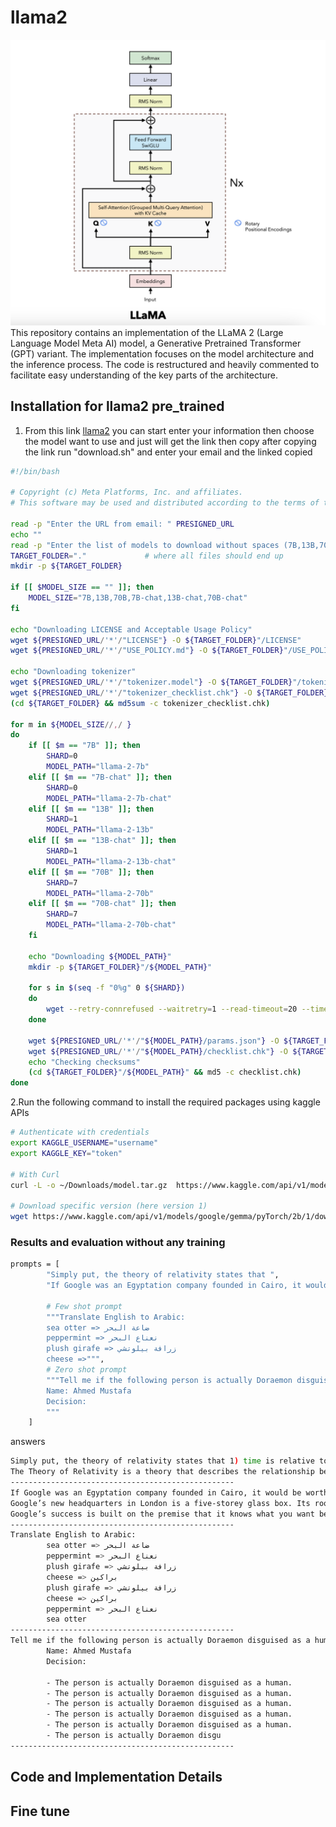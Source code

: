 # llama2
![LLaMA 2](assets/llama.png)
This repository contains an implementation of the LLaMA 2 (Large Language Model Meta AI) model, a Generative Pretrained Transformer (GPT) variant. The implementation focuses on the model architecture and the inference process. The code is restructured and heavily commented to facilitate easy understanding of the key parts of the architecture.



## Installation for llama2 pre_trained
1. From this link [llama2](https://ai.meta.com/resources/models-and-libraries/llama-downloads/)
you can start enter your information then choose the model want to use and just will get the link then copy
after copying the link run "download.sh" and enter your email and the linked copied
```bash
#!/bin/bash

# Copyright (c) Meta Platforms, Inc. and affiliates.
# This software may be used and distributed according to the terms of the Llama 2 Community License Agreement.

read -p "Enter the URL from email: " PRESIGNED_URL
echo ""
read -p "Enter the list of models to download without spaces (7B,13B,70B,7B-chat,13B-chat,70B-chat), or press Enter for all: " MODEL_SIZE
TARGET_FOLDER="."             # where all files should end up
mkdir -p ${TARGET_FOLDER}

if [[ $MODEL_SIZE == "" ]]; then
    MODEL_SIZE="7B,13B,70B,7B-chat,13B-chat,70B-chat"
fi

echo "Downloading LICENSE and Acceptable Usage Policy"
wget ${PRESIGNED_URL/'*'/"LICENSE"} -O ${TARGET_FOLDER}"/LICENSE"
wget ${PRESIGNED_URL/'*'/"USE_POLICY.md"} -O ${TARGET_FOLDER}"/USE_POLICY.md"

echo "Downloading tokenizer"
wget ${PRESIGNED_URL/'*'/"tokenizer.model"} -O ${TARGET_FOLDER}"/tokenizer.model"
wget ${PRESIGNED_URL/'*'/"tokenizer_checklist.chk"} -O ${TARGET_FOLDER}"/tokenizer_checklist.chk"
(cd ${TARGET_FOLDER} && md5sum -c tokenizer_checklist.chk)

for m in ${MODEL_SIZE//,/ }
do
    if [[ $m == "7B" ]]; then
        SHARD=0
        MODEL_PATH="llama-2-7b"
    elif [[ $m == "7B-chat" ]]; then
        SHARD=0
        MODEL_PATH="llama-2-7b-chat"
    elif [[ $m == "13B" ]]; then
        SHARD=1
        MODEL_PATH="llama-2-13b"
    elif [[ $m == "13B-chat" ]]; then
        SHARD=1
        MODEL_PATH="llama-2-13b-chat"
    elif [[ $m == "70B" ]]; then
        SHARD=7
        MODEL_PATH="llama-2-70b"
    elif [[ $m == "70B-chat" ]]; then
        SHARD=7
        MODEL_PATH="llama-2-70b-chat"
    fi

    echo "Downloading ${MODEL_PATH}"
    mkdir -p ${TARGET_FOLDER}"/${MODEL_PATH}"

    for s in $(seq -f "0%g" 0 ${SHARD})
    do
        wget --retry-connrefused --waitretry=1 --read-timeout=20 --timeout=15 -t 0 --continue ${PRESIGNED_URL/'*'/"${MODEL_PATH}/consolidated.${s}.pth"} -O ${TARGET_FOLDER}"/${MODEL_PATH}/consolidated.${s}.pth"
    done

    wget ${PRESIGNED_URL/'*'/"${MODEL_PATH}/params.json"} -O ${TARGET_FOLDER}"/${MODEL_PATH}/params.json"
    wget ${PRESIGNED_URL/'*'/"${MODEL_PATH}/checklist.chk"} -O ${TARGET_FOLDER}"/${MODEL_PATH}/checklist.chk"
    echo "Checking checksums"
    (cd ${TARGET_FOLDER}"/${MODEL_PATH}" && md5 -c checklist.chk)
done
```

2.Run the following command to install the required packages
using kaggle APIs
```bash
# Authenticate with credentials
export KAGGLE_USERNAME="username"
export KAGGLE_KEY="token"

# With Curl
curl -L -o ~/Downloads/model.tar.gz  https://www.kaggle.com/api/v1/models/google/gemma/pyTorch/2b/1/download -u $KAGGLE_USERNAME:$KAGGLE_KEY

# Download specific version (here version 1)
wget https://www.kaggle.com/api/v1/models/google/gemma/pyTorch/2b/1/download --user=$KAGGLE_USERNAME --password=$KAGGLE_KEY --auth-no-challenge
```

### Results and evaluation without any training
```bash
prompts = [
        "Simply put, the theory of relativity states that ",
        "If Google was an Egyptation company founded in Cairo, it would",

        # Few shot prompt
        """Translate English to Arabic:
        sea otter => ضاعة البحر
        peppermint => نعناع البحر 
        plush girafe => زرافة بيلوتشي
        cheese =>""",
        # Zero shot prompt
        """Tell me if the following person is actually Doraemon disguised as a human:
        Name: Ahmed Mustafa
        Decision:
        """
    ]
```

answers
```bash
Simply put, the theory of relativity states that 1) time is relative to the observer, 2) mass is relative to the observer, 3) speed is relative to the observer, and 4) energy is relative to the observer. drywall repair cost per square foot
The Theory of Relativity is a theory that describes the relationship between space, time, and energy. It is based on the idea that the speed of light is the same for all observers. The theory was developed by Albert Einstein in 1905. The theory is based on the idea that the speed of light is the same for all
--------------------------------------------------
If Google was an Egyptation company founded in Cairo, it would be worth $10 billion.Khaled Diab
Google’s new headquarters in London is a five-storey glass box. Its rooftop garden is home to a variety of birds, insects and plants. It is a symbol of the company’s green credentials, but also a reminder that it is a business.
Google’s success is built on the premise that it knows what you want before you do. It knows what you are looking for, and it knows what you are searching for. It knows what you are watching, and
--------------------------------------------------
Translate English to Arabic:
        sea otter => ضاعة البحر
        peppermint => نعناع البحر 
        plush girafe => زرافة بيلوتشي
        cheese => براكين
        plush girafe => زرافة بيلوتشي
        cheese => براكين
        peppermint => نعناع البحر 
        sea otter
--------------------------------------------------
Tell me if the following person is actually Doraemon disguised as a human:
        Name: Ahmed Mustafa
        Decision:
        
        - The person is actually Doraemon disguised as a human.
        - The person is actually Doraemon disguised as a human.
        - The person is actually Doraemon disguised as a human.
        - The person is actually Doraemon disguised as a human.
        - The person is actually Doraemon disguised as a human.
        - The person is actually Doraemon disgu
--------------------------------------------------
```
## Code and Implementation Details

## Fine tune
